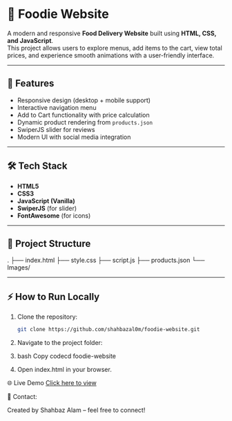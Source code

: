 # 🍔 Foodie Website

A modern and responsive **Food Delivery Website** built using **HTML, CSS, and JavaScript**.  
This project allows users to explore menus, add items to the cart, view total prices, and experience smooth animations with a user-friendly interface.

---

## 🚀 Features
- Responsive design (desktop + mobile support)  
- Interactive navigation menu  
- Add to Cart functionality with price calculation  
- Dynamic product rendering from `products.json`  
- SwiperJS slider for reviews  
- Modern UI with social media integration  

---

## 🛠️ Tech Stack
- **HTML5**  
- **CSS3**  
- **JavaScript (Vanilla)**  
- **SwiperJS** (for slider)  
- **FontAwesome** (for icons)  

---

## 📂 Project Structure
.
├── index.html
├── style.css
├── script.js
├── products.json
└── Images/


---

## ⚡ How to Run Locally
1. Clone the repository:
   ```bash
   git clone https://github.com/shahbazal0m/foodie-website.git
2. Navigate to the project folder:
   
3. bash Copy codecd foodie-website

4. Open index.html in your browser.

🌐 Live Demo
[Click here to view](https://foodie-website-eta-one.vercel.app/)

📧 Contact:

Created by Shahbaz Alam – feel free to connect!
